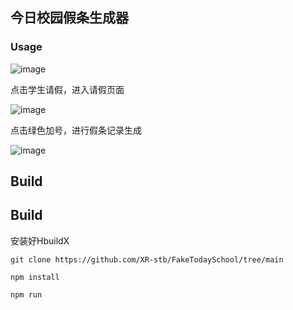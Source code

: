## 今日校园假条生成器

### Usage

![image](https://user-images.githubusercontent.com/56108982/233518360-f330e71e-5b77-4367-83d8-0e0ce2d10c37.png)

点击学生请假，进入请假页面

![image](https://user-images.githubusercontent.com/56108982/233518378-8f541853-7c4c-4a1b-a532-df15d2e0910a.png)

点击绿色加号，进行假条记录生成

![image](https://user-images.githubusercontent.com/56108982/233518394-e38d3b64-30d7-404a-a51d-15e243e7d1e8.png)

## Build

## Build

安装好HbuildX

```shell
git clone https://github.com/XR-stb/FakeTodaySchool/tree/main
```

```shell
npm install
```

```shell
npm run
```

